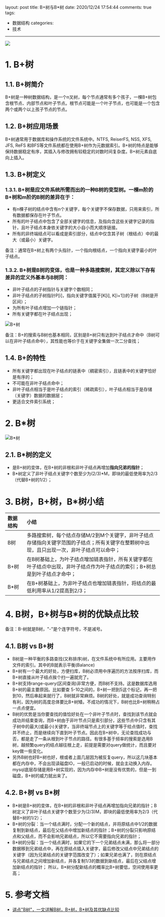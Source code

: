 layout: post
title: B+树与B*树
date: 2020/12/24 17:54:44
comments: true
tags:
- 数据结构
categories:
- 技术

---
<img src="https://eisenhao.coding.net/p/eisenhao/d/eisenhao/git/raw/master/uploads/BPlusTree1.jpg" class="full-image" />

# 1. B+树
## 1.1. B+树简介

B+树是一种树数据结构，是一个n叉树，每个节点通常有多个孩子，一棵B+树包含根节点、内部节点和叶子节点。根节点可能是一个叶子节点，也可能是一个包含两个或两个以上孩子节点的节点。

<!-- more -->

## 1.2. B+树应用场景

B+树通常用于数据库和操作系统的文件系统中。NTFS, ReiserFS, NSS, XFS, JFS, ReFS 和BFS等文件系统都在使用B+树作为元数据索引。B+树的特点是能够保持数据稳定有序，其插入与修改拥有较稳定的对数时间复杂度。B+树元素自底向上插入。

## 1.3. B+树定义

### 1.3.1. B+树是应文件系统所需而出的一种B树的变型树。一棵m阶的B+树和m阶的B树的差异在于：

- 有n棵子树的结点中含有n个关键字，每个关键字不保存数据，只用来索引，所有数据都保存在叶子节点。
- 所有的叶子结点中包含了全部关键字的信息，及指向含这些关键字记录的指针，且叶子结点本身依关键字的大小自小而大顺序链接。
- 所有的非终端结点可以看成是索引部分，结点中仅含其子树（根结点）中的最大（或最小）关键字。

备注：通常在B+树上有两个头指针，一个指向根结点，一个指向关键字最小的叶子结点。

### 1.3.2. B+树是B树的变体，也是一种多路搜索树，其定义除以下存有差异的定义外基本与B树同：

- 非叶子结点的子树指针与关键字个数相同；
- 非叶子结点的子树指针P[i]，指向关键字值属于[K[i], K[i+1])的子树（B树是开区间）；
- 为所有叶子结点增加一个链指针；
- 所有关键字都在叶子结点出现；

![B+树](https://eisenhao.coding.net/p/eisenhao/d/eisenhao/git/raw/master/uploads/BPlusTree2.PNG)

备注：B+的搜索与B树也基本相同，区别是B+树只有达到叶子结点才命中（B树可以在非叶子结点命中），其性能也等价于在关键字全集做一次二分查找；

## 1.4. B+的特性

- 所有关键字都出现在叶子结点的链表中（稠密索引），且链表中的关键字恰好是有序的；
- 不可能在非叶子结点命中；
- 非叶子结点相当于是叶子结点的索引（稀疏索引），叶子结点相当于是存储（关键字）数据的数据层；
- 更适合文件索引系统；

# 2. B\*树

![B*树](https://eisenhao.coding.net/p/eisenhao/d/eisenhao/git/raw/master/uploads/BStartTree.PNG)

## 2.1. B\*树的定义

- 是B+树的变体，在B+树的非根和非叶子结点再增加**指向兄弟的指针**；
- B\*树定义了非叶子结点关键字个数至少为(2/3)\*M，即块的最低使用率为2/3（代替B+树的1/2）；


# 3. B树，B+树，B\*树小结

|数据结构|小结|
| :---- | :---- |
|B树|多路搜索树，每个结点存储M/2到M个关键字，非叶子结点存储指向关键字范围的子结点；所有关键字在整颗树中出现，且只出现一次，非叶子结点可以命中；|
|B+树|在B树基础上，为叶子结点增加链表指针，所有关键字都在叶子结点中出现，非叶子结点作为叶子结点的索引；B+树总是到叶子结点才命中；|
|B\*树|在B+树基础上，为非叶子结点也增加链表指针，将结点的最低利用率从1/2提高到2/3；|

# 4. B树，B+树与B\*树的优缺点比较

备注：B-树就是B树，"-"是个连字符号，不是减号。

## 4.1. B树 vs B+树

- B树是一种平衡的多路查找(又称排序)树，在文件系统中有所应用。主要用作文件的索引。其中的B就表示平衡(Balance)
- B+树有一个最大的好处，方便扫库，B树必须用中序遍历的方法按序扫库，而B+树直接从叶子结点挨个扫一遍就完了。
- B+树支持range-query(区间查询)非常方便，而B树不支持。这是数据库选用B+树的最主要原因。比如要查 5-10之间的，B+树一把到5这个标记，再一把到10，然后串起来就行了，B树就非常麻烦。B树的好处，就是成功查询特别有利，因为树的高度总体要比B+树矮。不成功的情况下，B树也比B+树稍稍占一点点便宜。
- B树的优势是当你要查找的值恰好处在一个非叶子节点时，查找到该节点就会成功并结束查询，而B+树由于非叶节点只是索引部分，这些节点中只含有其子树中的最大(或最小)关键字，当非终端节点上的关键字等于给点值时，查找并不终止，而是继续向下直到叶子节点。因此在B+树中，无论查找成功与否，都是走了一条从根到叶子节点的路径。有很多基于频率的搜索是选用B树，越频繁query的结点越往根上走，前提是需要对query做统计，而且要对key做一些变化。
- 另外B树也好B+树也好，根或者上面几层因为被反复query，所以这几块基本都在内存中，不会出现读磁盘IO，一般已启动的时候，就会主动换入内存。 mysql底层存储是用B+树实现的，因为内存中B+树是没有优势的，但是一到磁盘，B+树的威力就出来了。

## 4.2. B+树 vs B\*树

- B\*树是B+树的变体，在B+树的非根和非叶子结点再增加指向兄弟的指针；B树定义了非叶子结点关键字个数至少为(2/3)M，即块的最低使用率为2/3（代替B+树的1/2）；
- B+树的分裂：当一个结点满时，分配一个新的结点，并将原结点中1/2的数据复制到新结点，最后在父结点中增加新结点的指针；B+树的分裂只影响原结点和父结点，而不会影响兄弟结点，所以它不需要指向兄弟的指针；
- B\*树的分裂：当一个结点满时，如果它的下一个兄弟结点未满，那么将一部分数据移到兄弟结点中，再在原结点插入关键字，最后修改父结点中兄弟结点的关键字（因为兄弟结点的关键字范围改变了）；如果兄弟也满了，则在原结点与兄弟结点之间增加新结点，并各复制1/3的数据到新结点，最后在父结点增加新结点的指针； 所以，B\*树分配新结点的概率比B+树要低，空间使用率更高；

# 5. 参考文档
- [讲点"B树"，一文详解B树，B+树，B\*树及其优缺点比较](https://www.jianshu.com/p/7323130d351b)